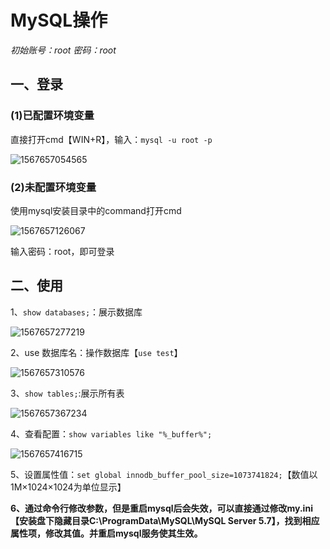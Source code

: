 # MySQL操作

*初始账号：root  密码：root*

## 一、登录

### (1)已配置环境变量

直接打开cmd【WIN+R】，输入：`mysql -u root -p`

![1567657054565](C:\Users\liushensuo\AppData\Roaming\Typora\typora-user-images\1567657054565.png)

### (2)未配置环境变量

使用mysql安装目录中的command打开cmd

![1567657126067](C:\Users\liushensuo\AppData\Roaming\Typora\typora-user-images\1567657126067.png)

输入密码：root，即可登录

## 二、使用

1、`show databases;`：展示数据库

![1567657277219](C:\Users\liushensuo\AppData\Roaming\Typora\typora-user-images\1567657277219.png)

2、use 数据库名：操作数据库【`use test`】

![1567657310576](C:\Users\liushensuo\AppData\Roaming\Typora\typora-user-images\1567657310576.png)

3、`show tables;`:展示所有表

![1567657367234](C:\Users\liushensuo\AppData\Roaming\Typora\typora-user-images\1567657367234.png)

4、查看配置：`show variables like "%_buffer%";`

![1567657416715](C:\Users\liushensuo\AppData\Roaming\Typora\typora-user-images\1567657416715.png)

5、设置属性值：`set global innodb_buffer_pool_size=1073741824;`【数值以1M×1024×1024为单位显示】

**6、通过命令行修改参数，但是重启mysql后会失效，可以直接通过修改my.ini【安装盘下隐藏目录C:\ProgramData\MySQL\MySQL Server 5.7】，找到相应属性项，修改其值。并重启mysql服务使其生效。**